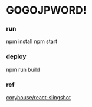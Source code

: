# GOGOJPWORD!

### run
npm install
npm start

### deploy
npm run build

### ref
[coryhouse/react-slingshot](https://github.com/coryhouse/react-slingshot/blob/master/docs/FAQ.md)
